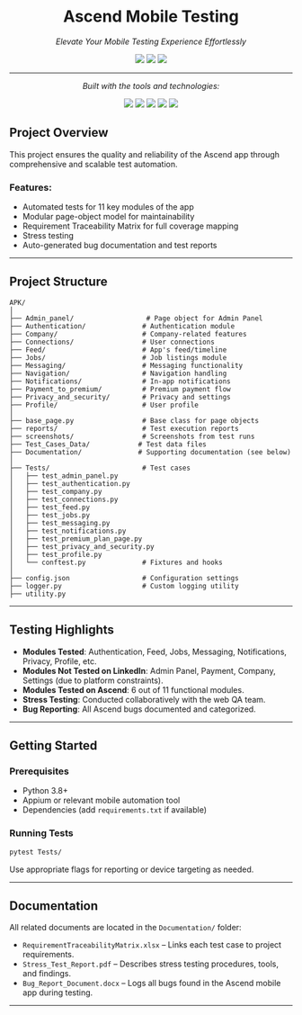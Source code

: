 <h1 align="center"><strong>Ascend Mobile Testing</strong></h1>

<p align="center"><em>Elevate Your Mobile Testing Experience Effortlessly</em></p>

<p align="center">
  <img src="https://img.shields.io/badge/last%20commit-may-blue.svg" />
  <img src="https://img.shields.io/badge/python-100%25-blue.svg" />
  <img src="https://img.shields.io/badge/languages-1-brightgreen.svg" />
</p>

---

<p align="center"><em>Built with the tools and technologies:</em></p>

<p align="center">
  <img src="https://img.shields.io/badge/-Python-blue?logo=python&logoColor=white" />
  <img src="https://img.shields.io/badge/-Appium-purple?logo=appium&logoColor=white" />
  <img src="https://img.shields.io/badge/-Selenium-43B02A?logo=selenium&logoColor=white" />
  <img src="https://img.shields.io/badge/-Pytest-yellow?logo=pytest&logoColor=black" />
  <img src="https://img.shields.io/badge/-JMeter-D22128?logo=apache&logoColor=white" />
</p>



## Project Overview

This project ensures the quality and reliability of the Ascend app through comprehensive and scalable test automation.

### Features:

* Automated tests for 11 key modules of the app
* Modular page-object model for maintainability
* Requirement Traceability Matrix for full coverage mapping
* Stress testing
* Auto-generated bug documentation and test reports

---

## Project Structure

```
APK/
│
├── Admin_panel/                  # Page object for Admin Panel
├── Authentication/              # Authentication module
├── Company/                     # Company-related features
├── Connections/                 # User connections
├── Feed/                        # App's feed/timeline
├── Jobs/                        # Job listings module
├── Messaging/                   # Messaging functionality
├── Navigation/                  # Navigation handling
├── Notifications/               # In-app notifications
├── Payment_to_premium/          # Premium payment flow
├── Privacy_and_security/        # Privacy and settings
├── Profile/                     # User profile
│
├── base_page.py                 # Base class for page objects
├── reports/                     # Test execution reports
├── screenshots/                 # Screenshots from test runs
├── Test_Cases_Data/            # Test data files
├── Documentation/              # Supporting documentation (see below)
│
├── Tests/                       # Test cases
│   ├── test_admin_panel.py
│   ├── test_authentication.py
│   ├── test_company.py
│   ├── test_connections.py
│   ├── test_feed.py
│   ├── test_jobs.py
│   ├── test_messaging.py
│   ├── test_notifications.py
│   ├── test_premium_plan_page.py
│   ├── test_privacy_and_security.py
│   ├── test_profile.py
│   └── conftest.py              # Fixtures and hooks
│
├── config.json                  # Configuration settings
├── logger.py                    # Custom logging utility
├── utility.py                  
```

---

## Testing Highlights

* **Modules Tested**: Authentication, Feed, Jobs, Messaging, Notifications, Privacy, Profile, etc.
* **Modules Not Tested on LinkedIn**: Admin Panel, Payment, Company, Settings (due to platform constraints).
* **Modules Tested on Ascend**: 6 out of 11 functional modules.
* **Stress Testing**: Conducted collaboratively with the web QA team.
* **Bug Reporting**: All Ascend bugs documented and categorized.

---

## Getting Started

### Prerequisites

* Python 3.8+
* Appium or relevant mobile automation tool
* Dependencies (add `requirements.txt` if available)

### Running Tests

```bash
pytest Tests/
```

Use appropriate flags for reporting or device targeting as needed.

---

## Documentation

All related documents are located in the `Documentation/` folder:

* `RequirementTraceabilityMatrix.xlsx` – Links each test case to project requirements.
* `Stress_Test_Report.pdf` – Describes stress testing procedures, tools, and findings.
* `Bug_Report_Document.docx` – Logs all bugs found in the Ascend mobile app during testing.

---


